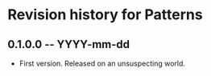# Revision history for Patterns

## 0.1.0.0  -- YYYY-mm-dd

* First version. Released on an unsuspecting world.
